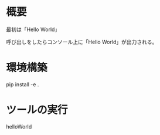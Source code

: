 # 概要

最初は「Hello World」

呼び出しをしたらコンソール上に「Hello World」が出力される。

# 環境構築

pip install -e .

# ツールの実行

helloWorld

